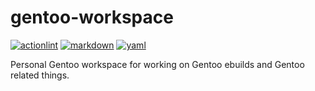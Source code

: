# gentoo-workspace

[![actionlint](https://github.com/vpayno/gentoo-workspace/actions/workflows/gh-actions.yaml/badge.svg?branch=main)](https://github.com/vpayno/gentoo-workspace/actions/workflows/gh-actions.yaml)
[![markdown](https://github.com/vpayno/gentoo-workspace/actions/workflows/markdown.yaml/badge.svg?branch=main)](https://github.com/vpayno/gentoo-workspace/actions/workflows/markdown.yaml)
[![yaml](https://github.com/vpayno/gentoo-workspace/actions/workflows/yaml.yaml/badge.svg?branch=main)](https://github.com/vpayno/gentoo-workspace/actions/workflows/yaml.yaml)

Personal Gentoo workspace for working on Gentoo ebuilds and Gentoo related things.

